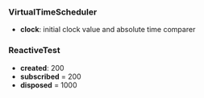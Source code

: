 
### VirtualTimeScheduler 
- **clock**: initial clock value and absolute time comparer

### ReactiveTest
- **created**: 200
- **subscribed** = 200
- **disposed** = 1000

